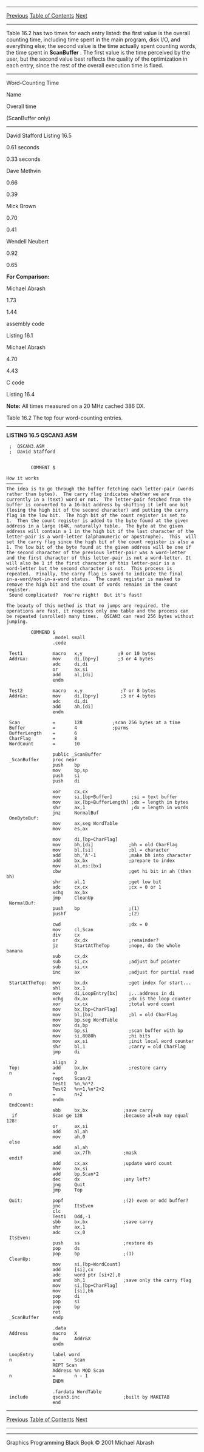   ------------------------ --------------------------------- --------------------
  [Previous](16-04.html)   [Table of Contents](index.html)   [Next](16-06.html)
  ------------------------ --------------------------------- --------------------

Table 16.2 has two times for each entry listed: the first value is the
overall counting time, including time spent in the main program, disk
I/O, and everything else; the second value is the time actually spent
counting words, the time spent in **ScanBuffer** . The first value is
the time perceived by the user, but the second value best reflects the
quality of the optimization in each entry, since the rest of the overall
execution time is fixed.

* * * * *

Word-Counting Time

Name

Overall time

(ScanBuffer only)

* * * * *

David Stafford Listing 16.5

0.61 seconds

0.33 seconds

Dave Methvin

0.66

0.39

Mick Brown

0.70

0.41

Wendell Neubert

0.92

0.65

**For Comparison:**

Michael Abrash

1.73

1.44

assembly code

Listing 16.1

Michael Abrash

4.70

4.43

C code

Listing 16.4

**Note:** All times measured on a 20 MHz cached 386 DX.

Table 16.2 The top four word-counting entries.

* * * * *

**LISTING 16.5 QSCAN3.ASM**

     ;  QSCAN3.ASM
     ;  David Stafford
     
     
             COMMENT $
      
    How it works
    ——————
    The idea is to go through the buffer fetching each letter-pair (words
    rather than bytes).  The carry flag indicates whether we are
    currently in a (text) word or not.  The letter-pair fetched from the
    buffer is converted to a 16-bit address by shifting it left one bit
    (losing the high bit of the second character) and putting the carry
    flag in the low bit.  The high bit of the count register is set to
    1.  Then the count register is added to the byte found at the given
    address in a large (64K, naturally) table.  The byte at the given
    address will contain a 1 in the high bit if the last character of the
    letter-pair is a word-letter (alphanumeric or apostrophe).  This  will
    set the carry flag since the high bit of the count register is also a
    1. The low bit of the byte found at the given address will be one if
    the second character of the previous letter-pair was a word-letter
    and the first character of this letter-pair is not a word-letter. It
    will also be 1 if the first character of this letter-pair is a
    word-letter but the second character is not.  This process is
    repeated.  Finally, the carry flag is saved to indicate the final
    in-a-word/not-in-a-word status.  The count register is masked to
    remove the high bit and the count of words remains in the count
    register.
     Sound complicated?  You're right!  But it's fast!
      
    The beauty of this method is that no jumps are required, the
    operations are fast, it requires only one table and the process can
    be repeated (unrolled) many times.  QSCAN3 can read 256 bytes without
    jumping.
     
             COMMEND $
                     .model small
                     .code
      
     Test1           macro   x,y             ;9 or 10 bytes
     Addr&x:         mov     di,[bp+y]       ;3 or 4 bytes
                     adc     di,di
                     or      ax,si
                     add     al,[di]
                     endm
      
     Test2           macro   x,y              ;7 or 8 bytes
     Addr&x:         mov     di,[bp+y]        ;3 or 4 bytes
                     adc     di,di
                     add     ah,[di]
                     endm
      
     Scan            =       128           ;scan 256 bytes at a time 
     Buffer          =       4             ;parms
     BufferLength    =       6
     CharFlag        =       8
     WordCount       =       10
      
                     public _ScanBuffer
     _ScanBuffer     proc near
                     push    bp
                     mov     bp,sp
                     push    si
                     push    di
      
                     xor     cx,cx
                     mov     si,[bp+Buffer]       ;si = text buffer
                     mov     ax,[bp+BufferLength] ;dx = length in bytes
                     shr     ax,1                 ;dx = length in words
                     jnz     NormalBuf
     OneByteBuf:
                     mov     ax,seg WordTable
                     mov     es,ax
      
                     mov     di,[bp+CharFlag]
                     mov     bh,[di]             ;bh = old CharFlag
                     mov     bl,[si]             ;bl = character
                     add     bh,‘A'-1            ;make bh into character
                     add     bx,bx               ;prepare to index
                     mov     al,es:[bx]
                     cbw                         ;get hi bit in ah (then bh)
                     shr     al,1                ;get low bit
                     adc     cx,cx               ;cx = 0 or 1
                     xchg    ax,bx
                     jmp     CleanUp
     NormalBuf:
                     push    bp                  ;(1)
                     pushf                       ;(2)
      
                     cwd                         ;dx = 0
                     mov     cl,Scan
                     div     cx
                     or      dx,dx               ;remainder?
                     jz      StartAtTheTop       ;nope, do the whole banana 
                     sub     cx,dx
                     sub     si,cx               ;adjust buf pointer
                     sub     si,cx
                     inc     ax                  ;adjust for partial read
     
     StartAtTheTop:  mov     bx,dx               ;get index for start...
                     shl     bx,1
                     mov     di,LoopEntry[bx]    ;...address in di
                     xchg    dx,ax               ;dx is the loop counter
                     xor     cx,cx               ;total word count
                     mov     bx,[bp+CharFlag]
                     mov     bl,[bx]             ;bl = old CharFlag
                     mov     bp,seg WordTable
                     mov     ds,bp
                     mov     bp,si               ;scan buffer with bp
                     mov     si,8080h            ;hi bits
                     mov     ax,si               ;init local word counter
                     shr     bl,1                ;carry = old CharFlag
                     jmp     di
      
                     align   2
     Top:            add     bx,bx               ;restore carry
     n               =       0
                     rept    Scan/2
                     Test1   %n,%n*2
                     Test2   %n+1,%n*2+2
     n               =       n+2
                     endm
     EndCount:
                     sbb     bx,bx             ;save carry
      if             Scan ge 128               ;because al+ah may equal 128!
                     or      ax,si
                     add     al,ah
                     mov     ah,0
     else
                     add     al,ah
                     and     ax,7fh            ;mask
     endif
                     add     cx,ax             ;update word count
                     mov     ax,si
                     add     bp,Scan*2
                     dec     dx                ;any left?
                     jng     Quit
                     jmp     Top
      
     Quit:           popf                      ;(2) even or odd buffer?
                     jnc     ItsEven 
                     clc
                     Test1   Odd,-1
                     sbb     bx,bx             ;save carry
                     shr     ax,1
                     adc     cx,0
     ItsEven:
                     push    ss                ;restore ds
                     pop     ds
                     pop     bp                ;(1)
     CleanUp:
                     mov     si,[bp+WordCount]
                     add     [si],cx
                     adc     word ptr [si+2],0
                     and     bh,1              ;save only the carry flag
                     mov     si,[bp+CharFlag]
                     mov     [si],bh
                     pop     di
                     pop     si
                     pop     bp
                     ret
     _ScanBuffer     endp
      
                     .data
     Address         macro   X
                     dw      Addr&X
                     endm
      
     LoopEntry       label word
     n               =       Scan
                     REPT Scan
                     Address %n MOD Scan
     n               =       n - 1
                     ENDM
      
                     .fardata WordTable
     include         qscan3.inc                ;built by MAKETAB
                     end

  ------------------------ --------------------------------- --------------------
  [Previous](16-04.html)   [Table of Contents](index.html)   [Next](16-06.html)
  ------------------------ --------------------------------- --------------------

* * * * *

Graphics Programming Black Book © 2001 Michael Abrash
